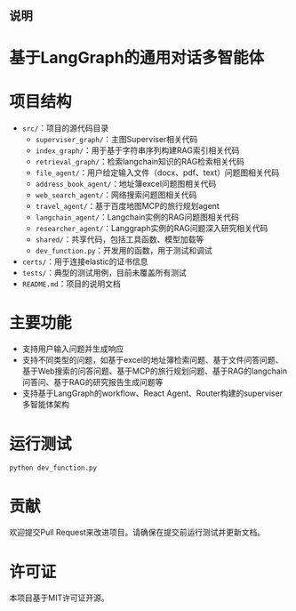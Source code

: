## 说明
# 基于LangGraph的通用对话多智能体


# 项目结构
- `src/`：项目的源代码目录
  - `superviser_graph/`：主图Superviser相关代码
  - `index_graph/`：用于基于字符串序列构建RAG索引相关代码
  - `retrieval_graph/`：检索langchain知识的RAG检索相关代码
  - `file_agent/`：用户给定输入文件（docx、pdf、text）问题图相关代码
  - `address_book_agent/`：地址簿excel问题图相关代码
  - `web_search_agent/`：网络搜索问题图相关代码
  - `travel_agent/`：基于百度地图MCP的旅行规划agent
  - `langchain_agent/`：Langchain实例的RAG问题图相关代码
  - `researcher_agent/`：Langgraph实例的RAG问题深入研究相关代码
  - `shared/`：共享代码，包括工具函数、模型加载等
  - `dev_function.py`：开发用的函数，用于测试和调试
- `certs/`：用于连接elastic的证书信息
- `tests/`：典型的测试用例，目前未覆盖所有测试
- `README.md`：项目的说明文档

# 主要功能
- 支持用户输入问题并生成响应
- 支持不同类型的问题，如基于excel的地址簿检索问题、基于文件问答问题、基于Web搜索的问答问题、基于MCP的旅行规划问题、基于RAG的langchain问答问、基于RAG的研究报告生成问题等
- 支持基于LangGraph的workflow、React Agent、Router构建的superviser多智能体架构

# 运行测试
```
python dev_function.py
```

# 贡献
欢迎提交Pull Request来改进项目。请确保在提交前运行测试并更新文档。

# 许可证
本项目基于MIT许可证开源。
